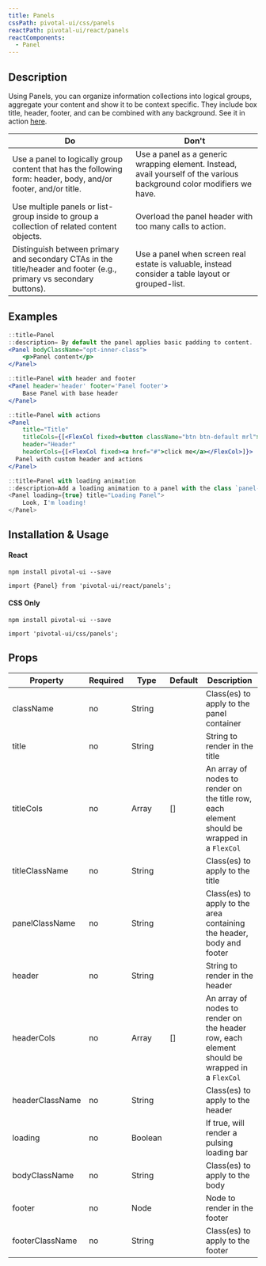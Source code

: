 ```yaml
---
title: Panels
cssPath: pivotal-ui/css/panels
reactPath: pivotal-ui/react/panels
reactComponents:
  - Panel
---
```


## Description

Using Panels, you can organize information collections into logical groups, aggregate your content and show it to be context specific. They include box title, header, footer, and can be combined with any background. See it in action [here](https://pui-pivots.cfapps.io/).

Do        | Don't
----------|----------
Use a panel to logically group content that has the following form: header, body, and/or footer, and/or title. | Use a panel as a generic wrapping element. Instead, avail yourself of the various background color modifiers we have.
Use multiple panels or list-group inside to group a collection of related content objects. | Overload the panel header with too many calls to action.
Distinguish between primary and secondary CTAs in the title/header and footer (e.g., primary vs secondary buttons). | Use a panel when screen real estate is valuable, instead consider a table layout or grouped-list.

## Examples

```jsx
::title=Panel
::description= By default the panel applies basic padding to content.
<Panel bodyClassName="opt-inner-class">
    <p>Panel content</p>
</Panel>
```

```jsx
::title=Panel with header and footer
<Panel header='header' footer='Panel footer'>
    Base Panel with base header
</Panel>
```

```jsx
::title=Panel with actions
<Panel
    title="Title"
    titleCols={[<FlexCol fixed><button className="btn btn-default mrl">Go</button></FlexCol>, <FlexCol fixed><button className="btn btn-default-alt">Stop</button></FlexCol>]}
    header="Header"
    headerCols={[<FlexCol fixed><a href="#">click me</a></FlexCol>]}>
  Panel with custom header and actions
</Panel>
```

```jsx
::title=Panel with loading animation
::description=Add a loading animation to a panel with the class `panel-loading-indicator`. The animation is intended for panels that utilize panel-header and panel-body. This should be used when the content of the panel is being loaded asynchronously and you’d like to communicate to the user that their content is on the way.
<Panel loading={true} title="Loading Panel">
    Look, I'm loading!
</Panel>
```

## Installation & Usage

#### React
`npm install pivotal-ui --save`

`import {Panel} from 'pivotal-ui/react/panels';`

#### CSS Only
`npm install pivotal-ui --save`

`import 'pivotal-ui/css/panels';`

## Props

Property         | Required | Type    | Default | Description
-----------------|----------|---------|---------|------------
className        | no       | String  |         | Class(es) to apply to the panel container
title            | no       | String  |         | String to render in the title
titleCols        | no       | Array   | []      | An array of nodes to render on the title row, each element should be wrapped in a `FlexCol`
titleClassName   | no       | String  |         | Class(es) to apply to the title
panelClassName   | no       | String  |         | Class(es) to apply to the area containing the header, body and footer
header           | no       | String  |         | String to render in the header
headerCols       | no       | Array   | []      | An array of nodes to render on the header row, each element should be wrapped in a `FlexCol`
headerClassName  | no       | String  |         | Class(es) to apply to the header
loading          | no       | Boolean |         | If true, will render a pulsing loading bar
bodyClassName    | no       | String  |         | Class(es) to apply to the body
footer           | no       | Node    |         | Node to render in the footer
footerClassName  | no       | String  |         | Class(es) to apply to the footer
